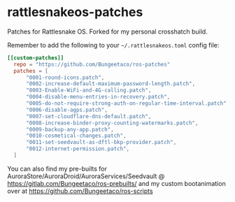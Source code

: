 # rattlesnakeos-patches
Patches for Rattlesnake OS. Forked for my personal crosshatch build.

Remember to add the following to your `~/.rattlesnakeos.toml` config file:

````toml
[[custom-patches]]
  repo = "https://github.com/Bungeetaco/ros-patches"
  patches = [
      "0001-round-icons.patch",
      "0002-increase-default-maximum-password-length.patch",
      "0003-Enable-WiFi-and-4G-calling.patch",
      "0004-disable-menu-entries-in-recovery.patch",
      "0005-do-not-require-strong-auth-on-regular-time-interval.patch",
      "0006-disable-agps.patch",
      "0007-set-cloudflare-dns-default.patch",
      "0008-increase-binder-proxy-counting-watermarks.patch",
      "0009-backup-any-app.patch",
      "0010-cosmetical-changes.patch",
      "0011-set-seedvault-as-dftl-bkp-provider.patch",
      "0012-internet-permission.patch",
  ]
````

You can also find my pre-builts for AuroraStore/AuroraDroid/AuroraServices/Seedvault @ https://gitlab.com/Bungeetaco/ros-prebuilts/
and my custom bootanimation over at https://github.com/Bungeetaco/ros-scripts
